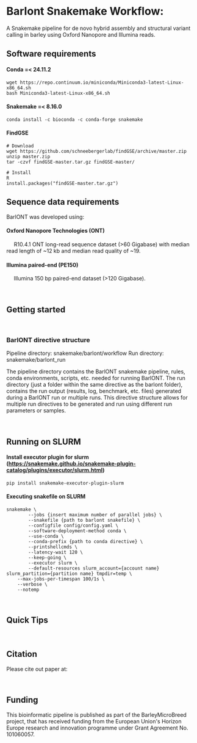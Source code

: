 # Barlont Snakemake Workflow:

A Snakemake pipeline for de novo hybrid assembly and structural variant calling in barley using Oxford Nanopore and Illumina reads.

## Software requirements


#### Conda =< 24.11.2
```
wget https://repo.continuum.io/miniconda/Miniconda3-latest-Linux-x86_64.sh
bash Miniconda3-latest-Linux-x86_64.sh
```

#### Snakemake =< 8.16.0
```
conda install -c bioconda -c conda-forge snakemake
```

#### FindGSE 
```
# Download
wget https://github.com/schneebergerlab/findGSE/archive/master.zip
unzip master.zip
tar -czvf findGSE-master.tar.gz findGSE-master/

# Install
R
install.packages("findGSE-master.tar.gz")
```

## Sequence data requirements

BarlONT was developed using:

#### Oxford Nanopore Technologies (ONT)

&nbsp;&nbsp;&nbsp;&nbsp; R10.4.1 ONT long-read sequence dataset (>60 Gigabase) with median read length of ~12 kb and median read quality of ~19.

#### Illumina paired-end (PE150)

&nbsp;&nbsp;&nbsp;&nbsp; Illumina 150 bp paired-end dataset (>120 Gigabase).
<p>&nbsp;</p>

## Getting started


<p>&nbsp;</p>

### BarlONT directive structure

Pipeline directory: snakemake/barlont/workflow
Run directory: snakemake/barlont_run

The pipeline directory contains the BarlONT snakemake pipeline, rules, conda environments, scripts, etc. needed for running BarlONT. The run directory (just a folder within the same directive as the barlont folder), contains the run output (results, log, benchmark, etc. files) generated during a BarlONT run or multiple runs. This directive structure allows for multiple run directives to be generated and run using different run parameters or samples. 

<p>&nbsp;</p>

## Running on SLURM

#### Install executor plugin for slurm (https://snakemake.github.io/snakemake-plugin-catalog/plugins/executor/slurm.html)
```
pip install snakemake-executor-plugin-slurm
```
#### Executing snakefile on SLURM
```
snakemake \
        --jobs {insert maximum number of parallel jobs} \
        --snakefile {path to barlont snakefile} \
        --configfile config/config.yaml \
        --software-deployment-method conda \
        --use-conda \
        --conda-prefix {path to conda directive} \
        --printshellcmds \
        --latency-wait 120 \
        --keep-going \
        --executor slurm \
        --default-resources slurm_account={account name} slurm_partition={partition name} tmpdir=temp \
	--max-jobs-per-timespan 100/1s \
	--verbose \
	--notemp
```

<p>&nbsp;</p>

## Quick Tips








<p>&nbsp;</p>

## Citation

Please cite out paper at: 

<p>&nbsp;</p>

## Funding

This bioinformatic pipeline is published as part of the BarleyMicroBreed project, that has received funding from the European Union's Horizon Europe research and innovation programme under Grant Agreement No. 101060057.
